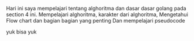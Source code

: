 Hari ini saya mempelajari tentang alghoritma dan dasar dasar golang pada section 4 ini.
Mempelajari alghoritma, karakter dari alghoritma, Mengetahui Flow chart dan bagian bagian yang penting 
Dan mempelajari pseudocode

yuk bisa yuk